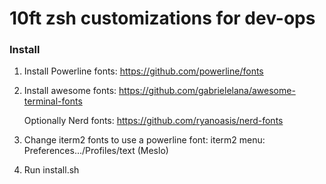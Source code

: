# 10ft zsh customizations for dev-ops

### Install
1. Install Powerline fonts:
   https://github.com/powerline/fonts

2. Install awesome fonts:
    https://github.com/gabrielelana/awesome-terminal-fonts
    
    Optionally Nerd fonts:
    https://github.com/ryanoasis/nerd-fonts

3. Change iterm2 fonts to use a powerline font:
   iterm2 menu: Preferences.../Profiles/text
   (Meslo)
   
4. Run install.sh


